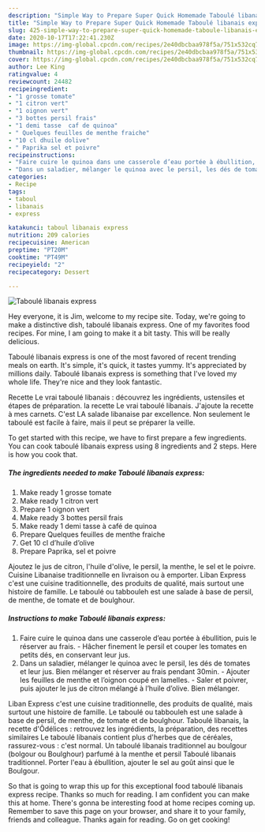 ```yaml
---
description: "Simple Way to Prepare Super Quick Homemade Taboulé libanais express"
title: "Simple Way to Prepare Super Quick Homemade Taboulé libanais express"
slug: 425-simple-way-to-prepare-super-quick-homemade-taboule-libanais-express
date: 2020-10-17T17:22:41.230Z
image: https://img-global.cpcdn.com/recipes/2e40dbcbaa978f5a/751x532cq70/taboule-libanais-express-photo-principale-de-la-recette.jpg
thumbnail: https://img-global.cpcdn.com/recipes/2e40dbcbaa978f5a/751x532cq70/taboule-libanais-express-photo-principale-de-la-recette.jpg
cover: https://img-global.cpcdn.com/recipes/2e40dbcbaa978f5a/751x532cq70/taboule-libanais-express-photo-principale-de-la-recette.jpg
author: Lee King
ratingvalue: 4
reviewcount: 24482
recipeingredient:
- "1 grosse tomate"
- "1 citron vert"
- "1 oignon vert"
- "3 bottes persil frais"
- "1 demi tasse  caf de quinoa"
- " Quelques feuilles de menthe fraiche"
- "10 cl dhuile dolive"
- " Paprika sel et poivre"
recipeinstructions:
- "Faire cuire le quinoa dans une casserole d’eau portée à ébullition, puis le réserver au frais. Hâcher finement le persil et couper les tomates en petits dés, en conservant leur jus."
- "Dans un saladier, mélanger le quinoa avec le persil, les dés de tomates et leur jus. Bien mélanger et réserver au frais pendant 30min. Ajouter les feuilles de menthe et l’oignon coupé en lamelles. Saler et poivrer, puis ajouter le jus de citron mélangé à l’huile d’olive. Bien mélanger."
categories:
- Recipe
tags:
- taboul
- libanais
- express

katakunci: taboul libanais express 
nutrition: 209 calories
recipecuisine: American
preptime: "PT20M"
cooktime: "PT49M"
recipeyield: "2"
recipecategory: Dessert

---
```



![Taboulé libanais express](https://img-global.cpcdn.com/recipes/2e40dbcbaa978f5a/751x532cq70/taboule-libanais-express-photo-principale-de-la-recette.jpg)

Hey everyone, it is Jim, welcome to my recipe site. Today, we're going to make a distinctive dish, taboulé libanais express. One of my favorites food recipes. For mine, I am going to make it a bit tasty. This will be really delicious.

Taboulé libanais express is one of the most favored of recent trending meals on earth. It's simple, it's quick, it tastes yummy. It's appreciated by millions daily. Taboulé libanais express is something that I've loved my whole life. They're nice and they look fantastic.

Recette Le vrai taboulé libanais : découvrez les ingrédients, ustensiles et étapes de préparation. la recette Le vrai taboulé libanais. J&#39;ajoute la recette à mes carnets. C&#39;est LA salade libanaise par excellence. Non seulement le taboulé est facile à faire, mais il peut se préparer la veille.


To get started with this recipe, we have to first prepare a few ingredients. You can cook taboulé libanais express using 8 ingredients and 2 steps. Here is how you cook that.

<!--inarticleads1-->

##### The ingredients needed to make Taboulé libanais express:

1. Make ready 1 grosse tomate
1. Make ready 1 citron vert
1. Prepare 1 oignon vert
1. Make ready 3 bottes persil frais
1. Make ready 1 demi tasse à café de quinoa
1. Prepare  Quelques feuilles de menthe fraiche
1. Get 10 cl d’huile d’olive
1. Prepare  Paprika, sel et poivre


Ajoutez le jus de citron, l&#39;huile d&#39;olive, le persil, la menthe, le sel et le poivre. Cuisine Libanaise traditionnelle en livraison ou à emporter. Liban Express c&#39;est une cuisine traditionnelle, des produits de qualité, mais surtout une histoire de famille. Le taboulé ou tabbouleh est une salade à base de persil, de menthe, de tomate et de boulghour. 

<!--inarticleads2-->

##### Instructions to make Taboulé libanais express:

1. Faire cuire le quinoa dans une casserole d’eau portée à ébullition, puis le réserver au frais. - Hâcher finement le persil et couper les tomates en petits dés, en conservant leur jus.
1. Dans un saladier, mélanger le quinoa avec le persil, les dés de tomates et leur jus. Bien mélanger et réserver au frais pendant 30min. - Ajouter les feuilles de menthe et l’oignon coupé en lamelles. - Saler et poivrer, puis ajouter le jus de citron mélangé à l’huile d’olive. Bien mélanger.


Liban Express c&#39;est une cuisine traditionnelle, des produits de qualité, mais surtout une histoire de famille. Le taboulé ou tabbouleh est une salade à base de persil, de menthe, de tomate et de boulghour. Taboulé libanais, la recette d&#39;Ôdélices : retrouvez les ingrédients, la préparation, des recettes similaires Le taboulé libanais contient plus d&#39;herbes que de céréales, rassurez-vous : c&#39;est normal. Un taboulé libanais traditionnel au boulgour (bolgour ou Boulghour) parfumé à la menthe et persil Taboulé libanais traditionnel. Porter l&#39;eau à ébullition, ajouter le sel au goût ainsi que le Boulgour. 

So that is going to wrap this up for this exceptional food taboulé libanais express recipe. Thanks so much for reading. I am confident you can make this at home. There's gonna be interesting food at home recipes coming up. Remember to save this page on your browser, and share it to your family, friends and colleague. Thanks again for reading. Go on get cooking!
